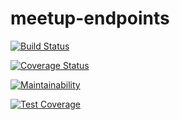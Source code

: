# meetup-endpoints

[![Build Status](https://travis-ci.org/Demipo/meetup-endpoints.svg?branch=master)](https://travis-ci.org/Demipo/meetup-endpoints)

[![Coverage Status](https://coveralls.io/repos/github/Demipo/meetup-endpoints/badge.svg?branch=master)](https://coveralls.io/github/Demipo/meetup-endpoints?branch=master)

[![Maintainability](https://api.codeclimate.com/v1/badges/fc840efdadcdda415249/maintainability)](https://codeclimate.com/github/Demipo/meetup-endpoints/maintainability)

[![Test Coverage](https://api.codeclimate.com/v1/badges/fc840efdadcdda415249/test_coverage)](https://codeclimate.com/github/Demipo/meetup-endpoints/test_coverage)